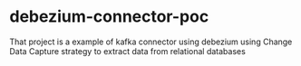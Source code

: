 # debezium-connector-poc
That project is a example of kafka connector using debezium using Change Data Capture strategy to extract data from relational databases
